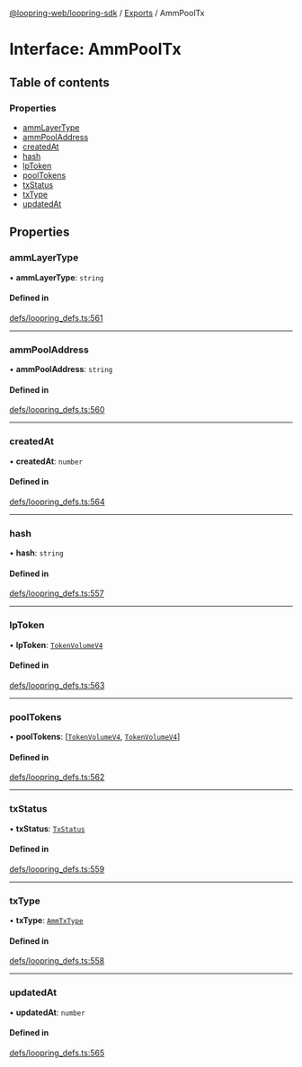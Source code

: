 [@loopring-web/loopring-sdk](../README.md) / [Exports](../modules.md) / AmmPoolTx

# Interface: AmmPoolTx

## Table of contents

### Properties

- [ammLayerType](AmmPoolTx.md#ammlayertype)
- [ammPoolAddress](AmmPoolTx.md#ammpooladdress)
- [createdAt](AmmPoolTx.md#createdat)
- [hash](AmmPoolTx.md#hash)
- [lpToken](AmmPoolTx.md#lptoken)
- [poolTokens](AmmPoolTx.md#pooltokens)
- [txStatus](AmmPoolTx.md#txstatus)
- [txType](AmmPoolTx.md#txtype)
- [updatedAt](AmmPoolTx.md#updatedat)

## Properties

### ammLayerType

• **ammLayerType**: `string`

#### Defined in

[defs/loopring_defs.ts:561](https://github.com/Loopring/loopring_sdk/blob/9d83b66/src/defs/loopring_defs.ts#L561)

___

### ammPoolAddress

• **ammPoolAddress**: `string`

#### Defined in

[defs/loopring_defs.ts:560](https://github.com/Loopring/loopring_sdk/blob/9d83b66/src/defs/loopring_defs.ts#L560)

___

### createdAt

• **createdAt**: `number`

#### Defined in

[defs/loopring_defs.ts:564](https://github.com/Loopring/loopring_sdk/blob/9d83b66/src/defs/loopring_defs.ts#L564)

___

### hash

• **hash**: `string`

#### Defined in

[defs/loopring_defs.ts:557](https://github.com/Loopring/loopring_sdk/blob/9d83b66/src/defs/loopring_defs.ts#L557)

___

### lpToken

• **lpToken**: [`TokenVolumeV4`](TokenVolumeV4.md)

#### Defined in

[defs/loopring_defs.ts:563](https://github.com/Loopring/loopring_sdk/blob/9d83b66/src/defs/loopring_defs.ts#L563)

___

### poolTokens

• **poolTokens**: [[`TokenVolumeV4`](TokenVolumeV4.md), [`TokenVolumeV4`](TokenVolumeV4.md)]

#### Defined in

[defs/loopring_defs.ts:562](https://github.com/Loopring/loopring_sdk/blob/9d83b66/src/defs/loopring_defs.ts#L562)

___

### txStatus

• **txStatus**: [`TxStatus`](../enums/TxStatus.md)

#### Defined in

[defs/loopring_defs.ts:559](https://github.com/Loopring/loopring_sdk/blob/9d83b66/src/defs/loopring_defs.ts#L559)

___

### txType

• **txType**: [`AmmTxType`](../enums/AmmTxType.md)

#### Defined in

[defs/loopring_defs.ts:558](https://github.com/Loopring/loopring_sdk/blob/9d83b66/src/defs/loopring_defs.ts#L558)

___

### updatedAt

• **updatedAt**: `number`

#### Defined in

[defs/loopring_defs.ts:565](https://github.com/Loopring/loopring_sdk/blob/9d83b66/src/defs/loopring_defs.ts#L565)
